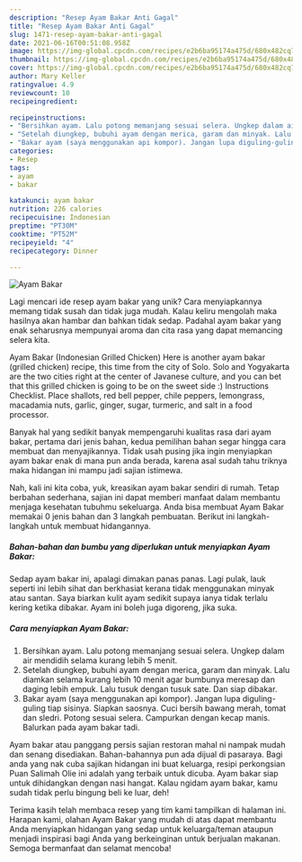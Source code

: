 ```yaml
---
description: "Resep Ayam Bakar Anti Gagal"
title: "Resep Ayam Bakar Anti Gagal"
slug: 1471-resep-ayam-bakar-anti-gagal
date: 2021-06-16T00:51:08.958Z
image: https://img-global.cpcdn.com/recipes/e2b6ba95174a475d/680x482cq70/ayam-bakar-foto-resep-utama.jpg
thumbnail: https://img-global.cpcdn.com/recipes/e2b6ba95174a475d/680x482cq70/ayam-bakar-foto-resep-utama.jpg
cover: https://img-global.cpcdn.com/recipes/e2b6ba95174a475d/680x482cq70/ayam-bakar-foto-resep-utama.jpg
author: Mary Keller
ratingvalue: 4.9
reviewcount: 10
recipeingredient:

recipeinstructions:
- "Bersihkan ayam. Lalu potong memanjang sesuai selera. Ungkep dalam air mendidih selama kurang lebih 5 menit."
- "Setelah diungkep, bubuhi ayam dengan merica, garam dan minyak. Lalu diamkan selama kurang lebih 10 menit agar bumbunya meresap dan daging lebih empuk. Lalu tusuk dengan tusuk sate. Dan siap dibakar."
- "Bakar ayam (saya menggunakan api kompor). Jangan lupa diguling-guling tiap sisinya. Siapkan saosnya. Cuci bersih bawang merah, tomat dan sledri. Potong sesuai selera. Campurkan dengan kecap manis. Balurkan pada ayam bakar tadi."
categories:
- Resep
tags:
- ayam
- bakar

katakunci: ayam bakar 
nutrition: 226 calories
recipecuisine: Indonesian
preptime: "PT30M"
cooktime: "PT52M"
recipeyield: "4"
recipecategory: Dinner

---
```



![Ayam Bakar](https://img-global.cpcdn.com/recipes/e2b6ba95174a475d/680x482cq70/ayam-bakar-foto-resep-utama.jpg)

Lagi mencari ide resep ayam bakar yang unik? Cara menyiapkannya memang tidak susah dan tidak juga mudah. Kalau keliru mengolah maka hasilnya akan hambar dan bahkan tidak sedap. Padahal ayam bakar yang enak seharusnya mempunyai aroma dan cita rasa yang dapat memancing selera kita.

Ayam Bakar (Indonesian Grilled Chicken) Here is another ayam bakar (grilled chicken) recipe, this time from the city of Solo. Solo and Yogyakarta are the two cities right at the center of Javanese culture, and you can bet that this grilled chicken is going to be on the sweet side :) Instructions Checklist. Place shallots, red bell pepper, chile peppers, lemongrass, macadamia nuts, garlic, ginger, sugar, turmeric, and salt in a food processor.

Banyak hal yang sedikit banyak mempengaruhi kualitas rasa dari ayam bakar, pertama dari jenis bahan, kedua pemilihan bahan segar hingga cara membuat dan menyajikannya. Tidak usah pusing jika ingin menyiapkan ayam bakar enak di mana pun anda berada, karena asal sudah tahu triknya maka hidangan ini mampu jadi sajian istimewa.


Nah, kali ini kita coba, yuk, kreasikan ayam bakar sendiri di rumah. Tetap berbahan sederhana, sajian ini dapat memberi manfaat dalam membantu menjaga kesehatan tubuhmu sekeluarga. Anda bisa membuat Ayam Bakar memakai 0 jenis bahan dan 3 langkah pembuatan. Berikut ini langkah-langkah untuk membuat hidangannya.

<!--inarticleads1-->

##### Bahan-bahan dan bumbu yang diperlukan untuk menyiapkan Ayam Bakar:



Sedap ayam bakar ini, apalagi dimakan panas panas. Lagi pulak, lauk seperti ini lebih sihat dan berkhasiat kerana tidak menggunakan minyak atau santan. Saya biarkan kulit ayam sedikit supaya ianya tidak terlalu kering ketika dibakar. Ayam ini boleh juga digoreng, jika suka. 

<!--inarticleads2-->

##### Cara menyiapkan Ayam Bakar:

1. Bersihkan ayam. Lalu potong memanjang sesuai selera. Ungkep dalam air mendidih selama kurang lebih 5 menit.
1. Setelah diungkep, bubuhi ayam dengan merica, garam dan minyak. Lalu diamkan selama kurang lebih 10 menit agar bumbunya meresap dan daging lebih empuk. Lalu tusuk dengan tusuk sate. Dan siap dibakar.
1. Bakar ayam (saya menggunakan api kompor). Jangan lupa diguling-guling tiap sisinya. Siapkan saosnya. Cuci bersih bawang merah, tomat dan sledri. Potong sesuai selera. Campurkan dengan kecap manis. Balurkan pada ayam bakar tadi.


Ayam bakar atau panggang persis sajian restoran mahal ni nampak mudah dan senang disediakan. Bahan-bahannya pun ada dijual di pasaraya. Bagi anda yang nak cuba sajikan hidangan ini buat keluarga, resipi perkongsian Puan Salimah Olie ini adalah yang terbaik untuk dicuba. Ayam bakar siap untuk dihidangkan dengan nasi hangat. Kalau ngidam ayam bakar, kamu sudah tidak perlu bingung beli ke luar, deh! 

Terima kasih telah membaca resep yang tim kami tampilkan di halaman ini. Harapan kami, olahan Ayam Bakar yang mudah di atas dapat membantu Anda menyiapkan hidangan yang sedap untuk keluarga/teman ataupun menjadi inspirasi bagi Anda yang berkeinginan untuk berjualan makanan. Semoga bermanfaat dan selamat mencoba!
